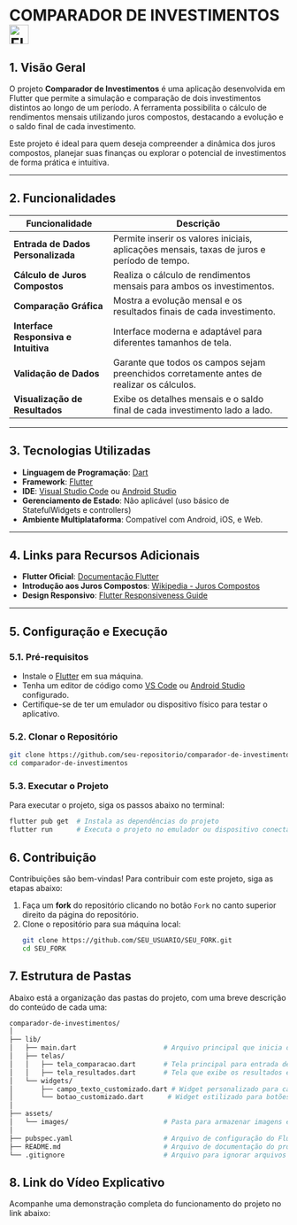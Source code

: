 # COMPARADOR DE INVESTIMENTOS <img src="https://skillicons.dev/icons?i=dart,flutter" alt="Flutter Icon" style="vertical-align: middle; height: 35px;"/>

## 1. Visão Geral

O projeto **Comparador de Investimentos** é uma aplicação desenvolvida em Flutter que permite a simulação e comparação de dois investimentos distintos ao longo de um período. A ferramenta possibilita o cálculo de rendimentos mensais utilizando juros compostos, destacando a evolução e o saldo final de cada investimento.

Este projeto é ideal para quem deseja compreender a dinâmica dos juros compostos, planejar suas finanças ou explorar o potencial de investimentos de forma prática e intuitiva.

---

## 2. Funcionalidades

| Funcionalidade                          | Descrição                                                                                     |
|-----------------------------------------|-----------------------------------------------------------------------------------------------|
| **Entrada de Dados Personalizada**      | Permite inserir os valores iniciais, aplicações mensais, taxas de juros e período de tempo.   |
| **Cálculo de Juros Compostos**          | Realiza o cálculo de rendimentos mensais para ambos os investimentos.                         |
| **Comparação Gráfica**                  | Mostra a evolução mensal e os resultados finais de cada investimento.                         |
| **Interface Responsiva e Intuitiva**    | Interface moderna e adaptável para diferentes tamanhos de tela.                               |
| **Validação de Dados**                  | Garante que todos os campos sejam preenchidos corretamente antes de realizar os cálculos.     |
| **Visualização de Resultados**          | Exibe os detalhes mensais e o saldo final de cada investimento lado a lado.                   |

---

## 3. Tecnologias Utilizadas

- **Linguagem de Programação**: [Dart](https://dart.dev/)
- **Framework**: [Flutter](https://flutter.dev/)
- **IDE**: [Visual Studio Code](https://code.visualstudio.com/) ou [Android Studio](https://developer.android.com/studio)
- **Gerenciamento de Estado**: Não aplicável (uso básico de StatefulWidgets e controllers)
- **Ambiente Multiplataforma**: Compatível com Android, iOS, e Web.

---

## 4. Links para Recursos Adicionais

- **Flutter Oficial**: [Documentação Flutter](https://flutter.dev/docs)
- **Introdução aos Juros Compostos**: [Wikipedia - Juros Compostos](https://pt.wikipedia.org/wiki/Juros_compostos)
- **Design Responsivo**: [Flutter Responsiveness Guide](https://flutter.dev/docs/development/ui/layout/responsive)

---

## 5. Configuração e Execução

### 5.1. Pré-requisitos

- Instale o [Flutter](https://flutter.dev/docs/get-started/install) em sua máquina.
- Tenha um editor de código como [VS Code](https://code.visualstudio.com/) ou [Android Studio](https://developer.android.com/studio) configurado.
- Certifique-se de ter um emulador ou dispositivo físico para testar o aplicativo.

### 5.2. Clonar o Repositório

```bash
git clone https://github.com/seu-repositorio/comparador-de-investimentos.git
cd comparador-de-investimentos

```
### 5.3. Executar o Projeto

Para executar o projeto, siga os passos abaixo no terminal:

```bash
flutter pub get  # Instala as dependências do projeto
flutter run      # Executa o projeto no emulador ou dispositivo conectado
```
## 6. Contribuição

Contribuições são bem-vindas! Para contribuir com este projeto, siga as etapas abaixo:

1. Faça um **fork** do repositório clicando no botão `Fork` no canto superior direito da página do repositório.
2. Clone o repositório para sua máquina local:
   ```bash
   git clone https://github.com/SEU_USUARIO/SEU_FORK.git
   cd SEU_FORK

## 7. Estrutura de Pastas

Abaixo está a organização das pastas do projeto, com uma breve descrição do conteúdo de cada uma:

```bash
comparador-de-investimentos/
│
├── lib/
│   ├── main.dart                      # Arquivo principal que inicia o aplicativo
│   ├── telas/
│   │   ├── tela_comparacao.dart       # Tela principal para entrada de dados e comparação
│   │   ├── tela_resultados.dart       # Tela que exibe os resultados e gráficos
│   └── widgets/
│       ├── campo_texto_customizado.dart # Widget personalizado para campos de entrada
│       └── botao_customizado.dart      # Widget estilizado para botões
│
├── assets/
│   └── images/                        # Pasta para armazenar imagens e ícones utilizados
│
├── pubspec.yaml                       # Arquivo de configuração do Flutter
├── README.md                          # Arquivo de documentação do projeto
└── .gitignore                         # Arquivo para ignorar arquivos desnecessários no Git
```
## 8. Link do Vídeo Explicativo
Acompanhe uma demonstração completa do funcionamento do projeto no link abaixo:
